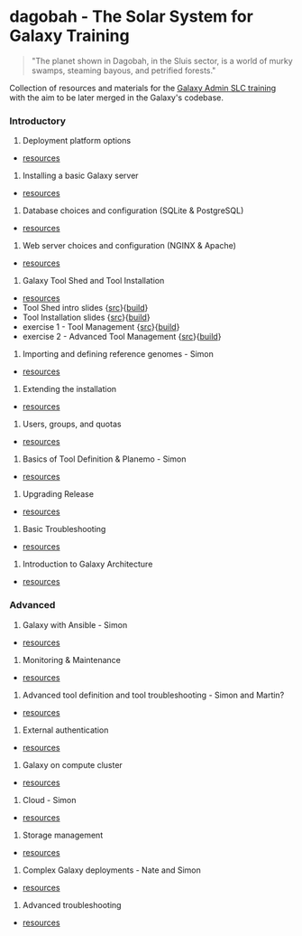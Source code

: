 # dagobah - The Solar System for Galaxy Training

> "The planet shown in Dagobah, in the Sluis sector, is a world of murky swamps, steaming bayous, and petrified forests."

Collection of resources and materials for the [Galaxy Admin SLC training](https://wiki.galaxyproject.org/Events/AdminTraining2016) with the aim to be later merged in the Galaxy's codebase.

### Introductory

1. Deployment platform options
  * [resources](intro/01-deployment-platforms/resources.md)
1. Installing a basic Galaxy server
  * [resources](intro/02-basic-server/resources.md)
1. Database choices and configuration (SQLite & PostgreSQL)
  * [resources](intro/03-databases/resources.md)
1. Web server choices and configuration (NGINX & Apache)
  * [resources](intro/04-web-servers/resources.md)
1. Galaxy Tool Shed and Tool Installation
  * [resources](intro/05-tool-shed/resources.md)
  * Tool Shed intro slides {[src](intro/05-tool-shed/shed_intro.md)}{[build](https://remarkjs.com/remarkise?url=https://github.com/martenson/dagobah-training/blob/master/intro/05-tool-shed/shed_intro.md)}
  * Tool Installation slides {[src](intro/05-tool-shed/tool_installation.md)}{[build](https://remarkjs.com/remarkise?url=https://github.com/martenson/dagobah-training/blob/master/intro/05-tool-shed/tool_installation.md)}
  * exercise 1 - Tool Management {[src](intro/05-tool-shed/ex-01-tool-management.md)}{[build](https://remarkjs.com/remarkise?url=https://github.com/martenson/dagobah-training/blob/master/intro/05-tool-shed/ex-01-tool-management.md)}
  * exercise 2 - Advanced Tool Management {[src](intro/05-tool-shed/ex-02-tool-management-advanced.md)}{[build](https://remarkjs.com/remarkise?url=https://github.com/martenson/dagobah-training/blob/master/intro/05-tool-shed/ex-02-tool-management-advanced.md)}
1. Importing and defining reference genomes - Simon
  * [resources](intro/06-reference-genomes/resources.md)
1. Extending the installation
  * [resources](intro/07-extending-installation/resources.md)
1. Users, groups, and quotas
  * [resources](intro/08-users-groups-quotas/resources.md)
1. Basics of Tool Definition & Planemo - Simon
  * [resources](intro/09-tool-basics/resources.md)
1. Upgrading Release
  * [resources](intro/10-upgrading-release/resources.md)
1. Basic Troubleshooting
  * [resources](intro/11-basic-troubleshooting/resources.md)
1. Introduction to Galaxy Architecture
  * [resources](intro/12-architecture/resources.md)

### Advanced

1. Galaxy with Ansible - Simon
  * [resources](advanced/001-ansible/resources.md)
1. Monitoring & Maintenance
  * [resources](advanced/002-monitoring-maintenance/resources.md)
1. Advanced tool definition and tool troubleshooting - Simon and Martin?
  * [resources](advanced/003-tools-advanced/resources.md)
1. External authentication
  * [resources](advanced/004-external-authentication/resources.md)
1. Galaxy on compute cluster
  * [resources](advanced/005-compute-cluster/resources.md)
1. Cloud - Simon
  * [resources](advanced/006-cloud/resources.md)
1. Storage management
  * [resources](advanced/007-storage-management/resources.md)
1. Complex Galaxy deployments - Nate and Simon
  * [resources](advanced/008-main-galaxy/resources.md)
1. Advanced troubleshooting
  * [resources](advanced/009-advanced-troubleshooting/resources.md)
